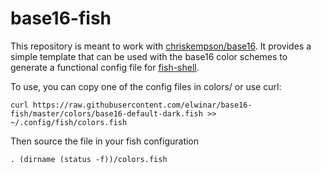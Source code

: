# base16-fish

This repository is meant to work with
[chriskempson/base16](https://github.com/chriskempson/base16). It provides a
simple template that can be used with the base16 color schemes to generate a
functional config file for
[fish-shell](https://github.com/fish-shell/fish-shell).

To use, you can copy one of the config files in colors/ or use curl:

```
curl https://raw.githubusercontent.com/elwinar/base16-fish/master/colors/base16-default-dark.fish >> ~/.config/fish/colors.fish
```

Then source the file in your fish configuration 

```
. (dirname (status -f))/colors.fish
```
